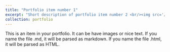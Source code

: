 ```yaml
---
title: "Portfolio item number 1"
excerpt: "Short description of portfolio item number 2 <br/><img src='/images/theoffice_shot.jpg'>"
collection: portfolio
---
```


This is an item in your portfolio. It can be have images or nice text. If you name the file .md, it will be parsed as markdown. If you name the file .html, it will be parsed as HTML.
